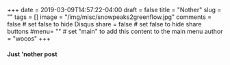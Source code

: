 +++
date = 2019-03-09T14:57:22-04:00
draft = false
title = "Nother"
slug = ""
tags = []
image = "/img/misc/snowpeaks2greenflow.jpg"
comments = false	# set false to hide Disqus
share = false	# set false to hide share buttons
#menu= ""		# set "main" to add this content to the main menu
author = "wocos"
+++

#### Just 'nother post

<!--more-->
